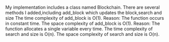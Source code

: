 My implementation includes a class named Blockchain. There are several methods I added,including add_block which updates the block,search and size
The time complexity of add_block is O(1). Reason: The function occurs in constant time.
The space complexity of add_block is O(1). Reason: The function allocates a single variable every time.
The time complexity of search and size is O(n). 
The space complexity of search and size is O(n).